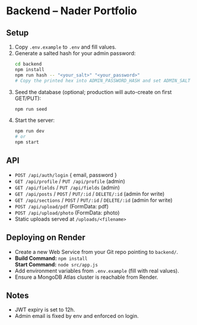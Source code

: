 # Backend – Nader Portfolio

## Setup
1. Copy `.env.example` to `.env` and fill values.
2. Generate a salted hash for your admin password:
   ```bash
   cd backend
   npm install
   npm run hash -- "<your_salt>" "<your_password>"
   # Copy the printed hex into ADMIN_PASSWORD_HASH and set ADMIN_SALT to your salt
   ```
3. Seed the database (optional; production will auto-create on first GET/PUT):
   ```bash
   npm run seed
   ```
4. Start the server:
   ```bash
   npm run dev
   # or
   npm start
   ```

## API
- `POST /api/auth/login` { email, password }
- `GET /api/profile` / `PUT /api/profile` (admin)
- `GET /api/fields` / `PUT /api/fields` (admin)
- `GET /api/posts` / `POST` / `PUT/:id` / `DELETE/:id` (admin for write)
- `GET /api/sections` / `POST` / `PUT/:id` / `DELETE/:id` (admin for write)
- `POST /api/upload/pdf` (FormData: pdf)
- `POST /api/upload/photo` (FormData: photo)
- Static uploads served at `/uploads/<filename>`

## Deploying on Render
- Create a new Web Service from your Git repo pointing to `backend/`.
- **Build Command:** `npm install`  
  **Start Command:** `node src/app.js`
- Add environment variables from `.env.example` (fill with real values).
- Ensure a MongoDB Atlas cluster is reachable from Render.

## Notes
- JWT expiry is set to 12h.
- Admin email is fixed by env and enforced on login.    
